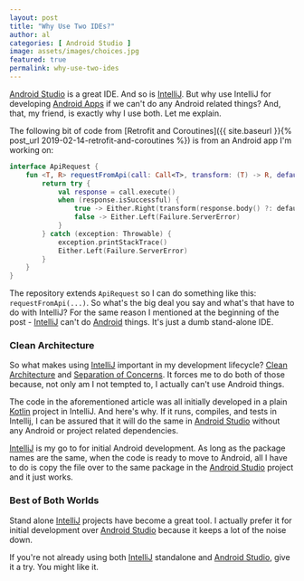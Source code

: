 ```yaml
---
layout: post
title: "Why Use Two IDEs?"
author: al
categories: [ Android Studio ]
image: assets/images/choices.jpg
featured: true
permalink: why-use-two-ides
---
```

[Android Studio](https://developer.android.com/studio/) is a great IDE. And so is [IntelliJ](https://www.jetbrains.com/idea/). But why use IntelliJ for developing [Android Apps](https://www.android.com/) if we can't do any Android related things? And, that, my friend, is exactly why I use both. Let me explain.

The following bit of code from [Retrofit and Coroutines]({{ site.baseurl }}{% post_url 2019-02-14-retrofit-and-coroutines %}) is from an Android app I'm working on:

```Kotlin
interface ApiRequest {
    fun <T, R> requestFromApi(call: Call<T>, transform: (T) -> R, default: T): Either<Failure, R> {
        return try {
            val response = call.execute()
            when (response.isSuccessful) {
                true -> Either.Right(transform(response.body() ?: default))
                false -> Either.Left(Failure.ServerError)
            }
        } catch (exception: Throwable) {
            exception.printStackTrace()
            Either.Left(Failure.ServerError)
        }
    }
}
```

The repository extends `ApiRequest` so I can do something like this: `requestFromApi(...)`. So what's the big deal you say and what's that have to do with IntelliJ? For the same reason I mentioned at the beginning of the post - [IntelliJ](https://www.jetbrains.com/idea/) can't do [Android](https://www.android.com/) things. It's just a dumb stand-alone IDE.

### Clean Architecture

So what makes using [IntelliJ](https://www.jetbrains.com/idea/) important in my development lifecycle? [Clean Architecture](https://fernandocejas.com/2018/05/07/architecting-android-reloaded/) and [Separation of Concerns](https://en.wikipedia.org/wiki/Separation_of_concerns). It forces me to do both of those because, not only am I not tempted to, I actually can't use Android things.

The code in the aforementioned article was all initially developed in a plain [Kotlin](https://kotlinlang.org/) project in IntelliJ. And here's why. If it runs, compiles, and tests in Intellij, I can be assured that it will do the same in [Android Studio](https://developer.android.com/studio/) without any Android or project related dependencies.

[IntelliJ](https://www.jetbrains.com/idea/) is my go to for initial Android development. As long as the package names are the same, when the code is ready to move to Android, all I have to do is copy the file over to the same package in the [Android Studio](https://developer.android.com/studio/) project and it just works.

### Best of Both Worlds

Stand alone [IntelliJ](https://www.jetbrains.com/idea/) projects have become a great tool. I actually prefer it for initial development over [Android Studio](https://developer.android.com/studio/) because it keeps a lot of the noise down.

If you're not already using both [IntelliJ](https://www.jetbrains.com/idea/) standalone and [Android Studio](https://developer.android.com/studio/), give it a try. You might like it.
